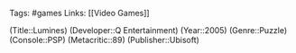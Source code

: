 Tags: #games
Links: [[Video Games]]

(Title::Lumines)
(Developer::Q Entertainment)
(Year::2005)
(Genre::Puzzle)
(Console::PSP)
(Metacritic::89)
(Publisher::Ubisoft)







